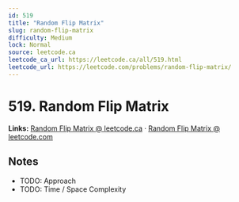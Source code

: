 ```yaml
--- 
id: 519
title: "Random Flip Matrix"
slug: random-flip-matrix
difficulty: Medium
lock: Normal
source: leetcode.ca
leetcode_ca_url: https://leetcode.ca/all/519.html
leetcode_url: https://leetcode.com/problems/random-flip-matrix/
---
```


# 519. Random Flip Matrix

**Links:** [Random Flip Matrix @ leetcode.ca](https://leetcode.ca/all/519.html) · [Random Flip Matrix @ leetcode.com](https://leetcode.com/problems/random-flip-matrix/)

## Notes
- TODO: Approach
- TODO: Time / Space Complexity

